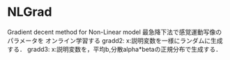 # NLGrad
Gradient decent method for Non-Linear model
最急降下法で感覚運動写像のパラメータを
オンライン学習する
gradd2: x:説明変数を一様にランダムに生成する．
gradd3: x:説明変数を，平均b,分散alpha*betaの正規分布で生成する．
